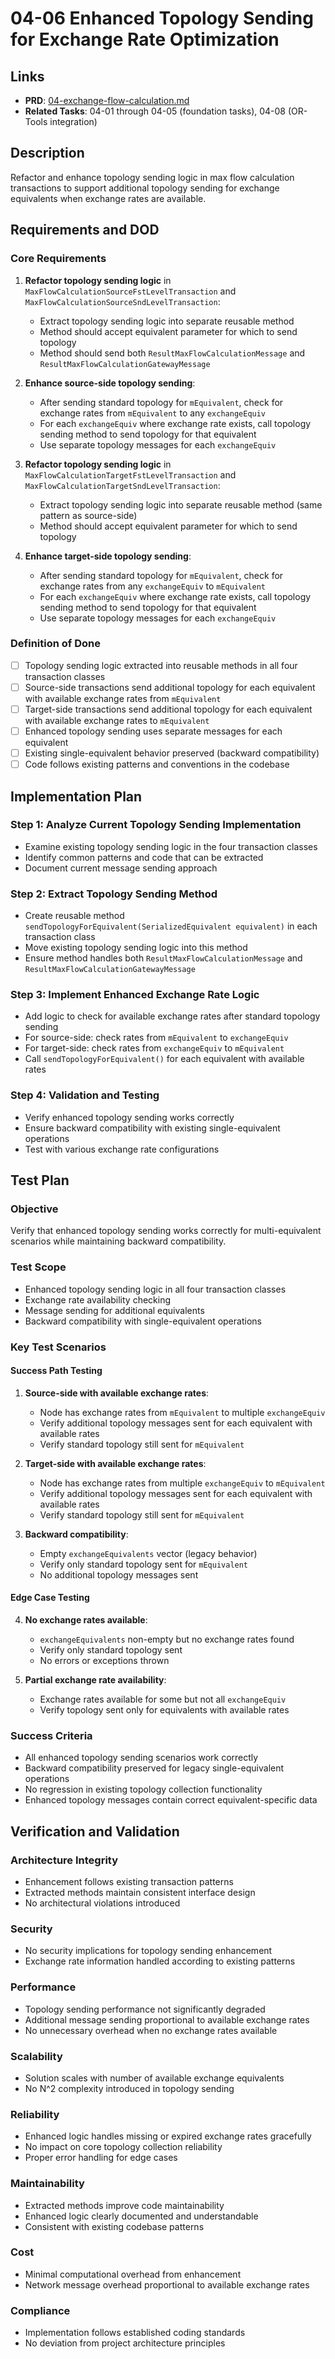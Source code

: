 # 04-06 Enhanced Topology Sending for Exchange Rate Optimization

## Links
- **PRD**: [04-exchange-flow-calculation.md](../../prd/vtcpd/04-exchange-flow-calculation.md)
- **Related Tasks**: 04-01 through 04-05 (foundation tasks), 04-08 (OR-Tools integration)

## Description
Refactor and enhance topology sending logic in max flow calculation transactions to support additional topology sending for exchange equivalents when exchange rates are available.

## Requirements and DOD

### Core Requirements
1. **Refactor topology sending logic** in `MaxFlowCalculationSourceFstLevelTransaction` and `MaxFlowCalculationSourceSndLevelTransaction`:
   - Extract topology sending logic into separate reusable method
   - Method should accept equivalent parameter for which to send topology
   - Method should send both `ResultMaxFlowCalculationMessage` and `ResultMaxFlowCalculationGatewayMessage`

2. **Enhance source-side topology sending**:
   - After sending standard topology for `mEquivalent`, check for exchange rates from `mEquivalent` to any `exchangeEquiv`
   - For each `exchangeEquiv` where exchange rate exists, call topology sending method to send topology for that equivalent
   - Use separate topology messages for each `exchangeEquiv`

3. **Refactor topology sending logic** in `MaxFlowCalculationTargetFstLevelTransaction` and `MaxFlowCalculationTargetSndLevelTransaction`:
   - Extract topology sending logic into separate reusable method (same pattern as source-side)
   - Method should accept equivalent parameter for which to send topology

4. **Enhance target-side topology sending**:
   - After sending standard topology for `mEquivalent`, check for exchange rates from any `exchangeEquiv` to `mEquivalent`
   - For each `exchangeEquiv` where exchange rate exists, call topology sending method to send topology for that equivalent
   - Use separate topology messages for each `exchangeEquiv`

### Definition of Done
- [ ] Topology sending logic extracted into reusable methods in all four transaction classes
- [ ] Source-side transactions send additional topology for each equivalent with available exchange rates from `mEquivalent`
- [ ] Target-side transactions send additional topology for each equivalent with available exchange rates to `mEquivalent`
- [ ] Enhanced topology sending uses separate messages for each equivalent
- [ ] Existing single-equivalent behavior preserved (backward compatibility)
- [ ] Code follows existing patterns and conventions in the codebase

## Implementation Plan

### Step 1: Analyze Current Topology Sending Implementation
- Examine existing topology sending logic in the four transaction classes
- Identify common patterns and code that can be extracted
- Document current message sending approach

### Step 2: Extract Topology Sending Method
- Create reusable method `sendTopologyForEquivalent(SerializedEquivalent equivalent)` in each transaction class
- Move existing topology sending logic into this method
- Ensure method handles both `ResultMaxFlowCalculationMessage` and `ResultMaxFlowCalculationGatewayMessage`

### Step 3: Implement Enhanced Exchange Rate Logic
- Add logic to check for available exchange rates after standard topology sending
- For source-side: check rates from `mEquivalent` to `exchangeEquiv`
- For target-side: check rates from `exchangeEquiv` to `mEquivalent`
- Call `sendTopologyForEquivalent()` for each equivalent with available rates

### Step 4: Validation and Testing
- Verify enhanced topology sending works correctly
- Ensure backward compatibility with existing single-equivalent operations
- Test with various exchange rate configurations

## Test Plan

### Objective
Verify that enhanced topology sending works correctly for multi-equivalent scenarios while maintaining backward compatibility.

### Test Scope
- Enhanced topology sending logic in all four transaction classes
- Exchange rate availability checking
- Message sending for additional equivalents
- Backward compatibility with single-equivalent operations

### Key Test Scenarios

#### Success Path Testing
1. **Source-side with available exchange rates**:
   - Node has exchange rates from `mEquivalent` to multiple `exchangeEquiv`
   - Verify additional topology messages sent for each equivalent with available rates
   - Verify standard topology still sent for `mEquivalent`

2. **Target-side with available exchange rates**:
   - Node has exchange rates from multiple `exchangeEquiv` to `mEquivalent`
   - Verify additional topology messages sent for each equivalent with available rates
   - Verify standard topology still sent for `mEquivalent`

3. **Backward compatibility**:
   - Empty `exchangeEquivalents` vector (legacy behavior)
   - Verify only standard topology sent for `mEquivalent`
   - No additional topology messages sent

#### Edge Case Testing
4. **No exchange rates available**:
   - `exchangeEquivalents` non-empty but no exchange rates found
   - Verify only standard topology sent
   - No errors or exceptions thrown

5. **Partial exchange rate availability**:
   - Exchange rates available for some but not all `exchangeEquiv`
   - Verify topology sent only for equivalents with available rates

### Success Criteria
- All enhanced topology sending scenarios work correctly
- Backward compatibility preserved for legacy single-equivalent operations
- No regression in existing topology collection functionality
- Enhanced topology messages contain correct equivalent-specific data

## Verification and Validation

### Architecture Integrity
- Enhancement follows existing transaction patterns
- Extracted methods maintain consistent interface design
- No architectural violations introduced

### Security
- No security implications for topology sending enhancement
- Exchange rate information handled according to existing patterns

### Performance
- Topology sending performance not significantly degraded
- Additional message sending proportional to available exchange rates
- No unnecessary overhead when no exchange rates available

### Scalability
- Solution scales with number of available exchange equivalents
- No N^2 complexity introduced in topology sending

### Reliability
- Enhanced logic handles missing or expired exchange rates gracefully
- No impact on core topology collection reliability
- Proper error handling for edge cases

### Maintainability
- Extracted methods improve code maintainability
- Enhanced logic clearly documented and understandable
- Consistent with existing codebase patterns

### Cost
- Minimal computational overhead from enhancement
- Network message overhead proportional to available exchange rates

### Compliance
- Implementation follows established coding standards
- No deviation from project architecture principles
